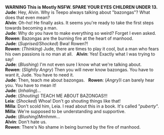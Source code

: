 **WARNING This is Mostly NSFW. SPARE YOUR EYES CHILDREN UNDER 13.**  
**Jude**: Hey, Alvin. Why is Teepo always talking about "bazongas"? What does that even mean?  
**Alvin**: Oh-ho! He finally asks. It seems you're ready to take the first steps towards becoming a man.  
**Jude**: Why do you have to make everything so weird? Forget I even asked.   
**Rowen**: Bazongas are the burning fire at the heart of manhood.  
**Jude**: (*Suprised/Shocked*) Bwa! Rowen?!  
**Rowen**: (*Thinking*) Jude, there are times to play it cool, but a man who fears his own passions is no man at all.   
**Alvin**: Yes! Exactly what I was trying to say!  
**Jude**: (*Blushing*) I'm not even sure I know what we're talking about.  
**Rowen**: (*Slightly Angry*) Then you will never know bazongas. You have to want it, Jude. You have to need it.  
**Jude**: Then, teach me about bazongas.   
**Rowen**: (*Angry*)I can barely hear you. You have to mean it!  
**Jude**: (*Inhaling*)...  
**Jude**: (*Shouting*) TEACH ME ABOUT BAZONGAS!!!  
**Leia**: (*Shocked*) Whoa! Don't go shouting things like that!  
**Milla**: Don't scold him, Leia. I read about this in a book. It's called "*puberty*".   
**Milla**: We're supposed to be understanding and supportive.  
**Jude**: (*Blushing*)Mmhmm...  
**Alvin**: Don't hate us.  
**Rowen**: There's No shame in being burned by the fire of manhood. 
